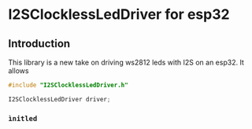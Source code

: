 # I2SClocklessLedDriver for esp32
## Introduction
This library is a new take on driving ws2812 leds with I2S on an esp32.
It allows

```C
#include "I2SClocklessLedDriver.h"

I2SClocklessLedDriver driver;
```


### ``ìnitled``
